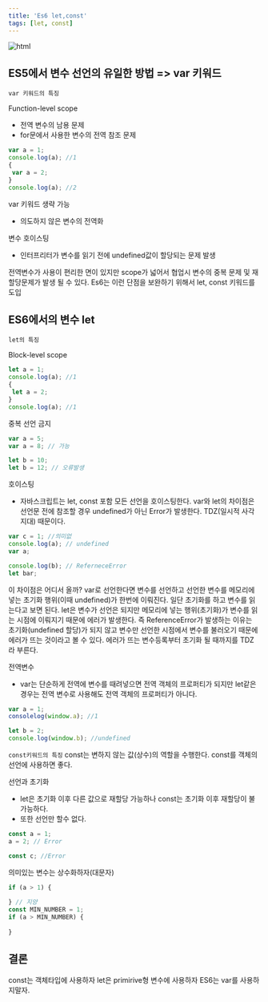 ```yaml
---
title: 'Es6 let,const'
tags: [let, const]
---
```


![html](../../../../images/es6.png)

## ES5에서 변수 선언의 유일한 방법 => var 키워드

`var 키워드의 특징`

Function-level scope
- 전역 변수의 남용 문제
- for문에서 사용한 변수의 전역 참조 문제
```js
var a = 1;
console.log(a); //1
{
 var a = 2; 
}
console.log(a); //2
```

var 키워드 생략 가능
- 의도하지 않은 변수의 전역화

변수 호이스팅
- 인터프리터가 변수를 읽기 전에 undefined값이 할당되는 문제 발생

전역변수가 사용이 편리한 면이 있지만 scope가 넓어서 협업시 변수의 중복 문제 및 재할당문제가 발생 될 수 있다.
Es6는 이런 단점을 보완하기 위해서 let, const 키워드를 도입

## ES6에서의 변수 let

`let의 특징`

Block-level scope

```js
let a = 1;
console.log(a); //1
{
 let a = 2; 
}
console.log(a); //1
```

중복 선언 금지
```js
var a = 5;
var a = 8; // 가능

let b = 10;
let b = 12; // 오류발생
```
호이스팅
- 자바스크립트는 let, const 포함 모든 선언을 호이스팅한다. var와 let의 차이점은
선언문 전에 참조할 경우 undefined가 아닌 Error가 발생한다. TDZ(일시적 사각지대) 때문이다.

```js
var c = 1; //의미없
console.log(a); // undefined
var a;

console.log(b); // ReferneceError
let bar;
```
    
이 차이점은 어디서 올까?
var로 선언한다면 변수를 선언하고 선언한 변수를 메모리에 넣는
초기화 행위(이때 undefined)가 한번에 이뤄진다. 일단 초기화를 하고 변수를 읽는다고 보면 된다.
let은 변수가 선언은 되지만 메모리에 넣는 행위(초기화)가
변수를 읽는 시점에 이뤄지기 때문에 에러가 발생한다.
즉 ReferenceError가 발생하는 이유는 초기화(undefined 할당)가 되지 않고
변수만 선언한 시점에서 변수를 불러오기 때문에 에러가 뜨는 것이라고 볼 수 있다.
에러가 뜨는 변수등록부터 초기화 될 때까지를 TDZ라 부른다.

전역변수
- var는 단순하게 전역에 변수를 때려넣으면 전역 객체의 프로퍼티가 되지만
let같은 경우는 전역 변수로 사용해도 전역 객체의 프로퍼티가 아니다.

```js
var a = 1;
consolelog(window.a); //1

let b = 2;
console.log(window.b); //undefined
```

`const키워드의 특징`
const는 변하지 않는 값(상수)의 역할을 수행한다.
const를 객체의 선언에 사용하면 좋다.

선언과 초기화
- let은 초기화 이후 다른 값으로 재할당 가능하나 const는 초기화 이후 재할당이 불가능하다.
- 또한 선언만 할수 없다.
```js
const a = 1;
a = 2; // Error

const c; //Error
```

의미있는 변수는 상수화하자(대문자)
```js
if (a > 1) {
  
} // 지양
const MIN_NUMBER = 1;
if (a > MIN_NUMBER) {
  
}
```

## 결론

const는 객체타입에 사용하자
let은 primirive형 변수에 사용하자
ES6는 var를 사용하지말자.
   